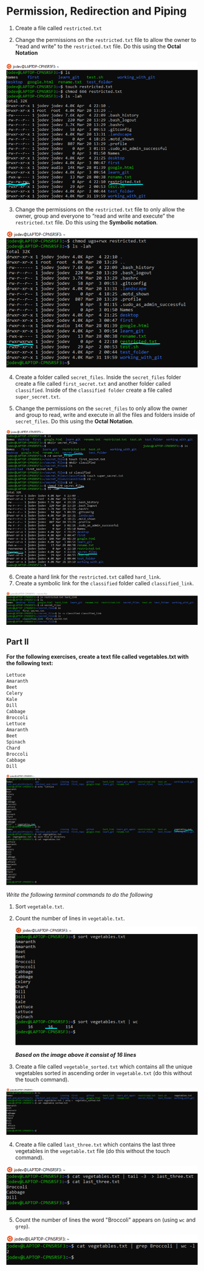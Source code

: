 # Permission, Redirection and Piping

1.	Create a file called `restricted.txt`

2.	Change the permissions on the      `restricted.txt` file to allow the owner to “read and write” to the `restricted.txt` file. Do this using the **Octal Notation**


![create restricted.txt](restricted.PNG)


3.	Change the permissions on the `restricted.txt` file to only allow the owner, group and everyone to “read and write and execute” the `restricted.txt` file. Do this using the **Symbolic notation**.

![changing permission of restricted.txt](permission_restricted_changed.PNG)

4.	Create a folder called `secret_files`. Inside the `secret_files` folder create a file called `first_secret.txt` and another folder called `classified`. Inside of the `classified folder` create a file called `super_secret.txt`.

5.	Change the permissions on the `secret_files` to only allow the owner and group to read, write and execute in all the files and folders inside of `secret_files`. Do this using the **Octal Notation**.

![created secret_files Folder and change its Permissions](secret_file.jpg)

6.	Create a hard link for the `restricted.txt` called `hard_link`.
7.	Create a symbolic link for the `classified` folder called `classified_link`.

![created Hard link and symbolic link for restricted.txt and Classified folder respectively](soft_hard_link.PNG)


## Part II

**For the following exercises, create a text file called vegetables.txt with the following text:**

```
Lettuce
Amaranth
Beet
Celery
Kale
Dill
Cabbage
Broccoli
Lettuce
Amaranth
Beet
Spinach
Chard
Broccoli
Cabbage
Dill
```

![added content to vegetables.txt](vegetables_txt_process.PNG)

_Write the following terminal commands to do the following_

1.	Sort `vegetable.txt`.
2.	Count the number of lines in `vegetable.txt`.

    ![Content in vegetable.txt sorted and counted](sort_and_count_vegetables.PNG)

    **_Based on the image above it consist of 16 lines_**

3.	Create a file called `vegetable_sorted.txt` which contains all the unique vegetables sorted in ascending order in `vegetable.txt` (do this without the touch command).

![Sorted and selected vegetables](Uniq_and_Sorted_Vegetables.PNG)

4.	Create a file called `last_three.txt` which contains the last three vegetables in the `vegetable.txt` file (do this without the touch command).

![Last three Vegetable](last_three_vegetables.PNG)

5.	Count the number of lines the word "Broccoli" appears on (using `wc` and `grep`).

![Numbers of line of Broccoli](Broccoli_lines.PNG)

